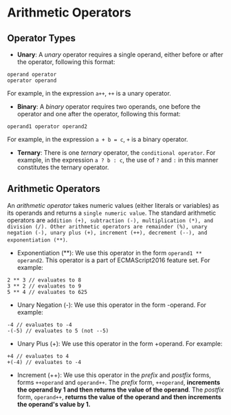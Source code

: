 # Arithmetic Operators
## Operator Types
* **Unary**: A _unary_ operator requires a single operand, either before or after the operator, following this format:
```
operand operator
operator operand
```
For example, in the expression `a++`, `++` is a unary operator.
* **Binary**: A _binary_ operator requires two operands, one before the operator and one after the operator, following this format:
```
operand1 operator operand2
```
For example, in the expression `a + b = c`, `+` is a binary operator.
* **Ternary**: There is one _ternary_ operator, the `conditional operator`. For example, in the expression `a ? b : c`, the use of `?` and `:` in this manner constitutes the ternary operator. 

## Arithmetic Operators
An _arithmetic operator_ takes numeric values (either literals or variables) as its operands and returns a `single numeric value`. The standard arithmetic operators are `addition (+), subtraction (-), multiplication (*), and division (/). Other arithmetic operators are remainder (%), unary negation (-), unary plus (+), increment (++), decrement (--), and exponentiation (**)`.
* Exponentiation (\*\*): We use this operator in the form `operand1 ** operand2`. This operator is a part of ECMAScript2016 feature set. For example:
```
2 ** 3 // evaluates to 8
3 ** 2 // evaluates to 9
5 ** 4 // evaluates to 625 
```
* Unary Negation (-): We use this operator in the form -operand. For example:
```
-4 // evaluates to -4
-(-5) // evaluates to 5 (not --5)
```
* Unary Plus (+): We use this operator in the form +operand. For example:
```
+4 // evaluates to 4
+(-4) // evaluates to -4
```
* Increment (++): We use this operator in the _prefix_ and _postfix_ forms, forms `++operand` and `operand++`. The _prefix_ form, `++operand`, **increments the operand by 1 and then returns the value of the operand**. The _postfix_ form, `operand++`, **returns the value of the operand and then increments the operand's value by 1.**

